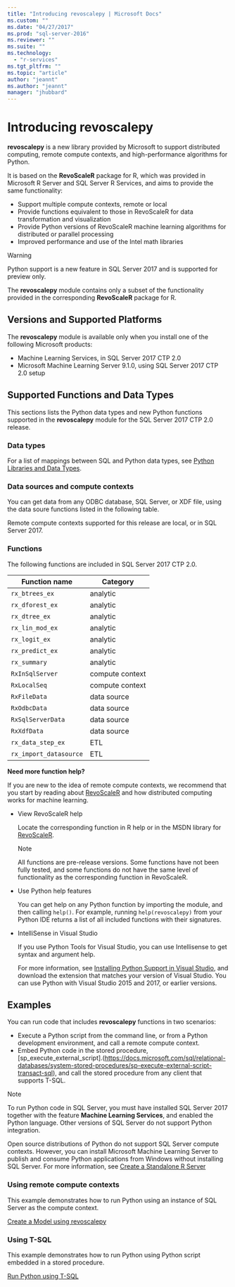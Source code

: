 ```yaml
---
title: "Introducing revoscalepy | Microsoft Docs"
ms.custom: ""
ms.date: "04/27/2017"
ms.prod: "sql-server-2016"
ms.reviewer: ""
ms.suite: ""
ms.technology: 
  - "r-services"
ms.tgt_pltfrm: ""
ms.topic: "article"
author: "jeannt"
ms.author: "jeannt"
manager: "jhubbard"
---
```

# Introducing revoscalepy

**revoscalepy** is a new library provided by Microsoft to support distributed computing, remote compute contexts, and high-performance algorithms for Python.

It is based on the **RevoScaleR** package for R, which was provided in Microsoft R Server and SQL Server R Services, and aims to provide the same functionality:

+ Support multiple compute contexts, remote or local
+ Provide functions equivalent to those in RevoScaleR for data transformation and visualization
+ Provide Python versions of RevoScaleR machine learning algorithms for distributed or parallel processing
+ Improved performance and use of the Intel math libraries

> [!WARNING]
> 
> Python support is a new feature in SQL Server 2017 and is supported for preview only.
> 
> The **revoscalepy** module contains only a subset of the functionality provided in the corresponding **RevoScaleR** package for R.

## Versions and Supported Platforms

The **revoscalepy** module is available only when you install one of the following Microsoft products:

+ Machine Learning Services, in SQL Server 2017 CTP 2.0
+ Microsoft Machine Learning Server 9.1.0, using SQL Server 2017 CTP 2.0 setup

## Supported Functions and Data Types

This sections lists the Python data types and new Python functions supported in the **revoscalepy** module for the SQL Server 2017 CTP 2.0 release.

### Data types

For a list of mappings between SQL and Python data types, see [Python Libraries and Data Types](python-libraries-and-data-types.md).

### Data sources and compute contexts

You can get data from any ODBC database, SQL Server, or  XDF file, using the data soure functions listed in the following table.

Remote compute contexts supported for this release are local, or in SQL Server 2017.

### Functions

The following functions are included in SQL Server 2017 CTP 2.0.

| Function name | Category|
| ------ | ------ |
|`rx_btrees_ex` | analytic|
|`rx_dforest_ex` | analytic |
|`rx_dtree_ex` | analytic|
|`rx_lin_mod_ex` | analytic|
|`rx_logit_ex` | analytic |
|`rx_predict_ex` | analytic|
|`rx_summary` | analytic|
|`RxInSqlServer` | compute context|
|`RxLocalSeq`|compute context|
|`RxFileData` | data source|
|`RxOdbcData` | data source|
|`RxSqlServerData` | data source|
|`RxXdfData` | data source|
|`rx_data_step_ex` | ETL |
|`rx_import_datasource` | ETL|

**Need more function help?**

If you are new to the idea of remote compute contexts, we recommend that you start by reading about [RevoScaleR](https://msdn.microsoft.com/microsoft-r/scaler-user-guide-introduction) and how distributed computing works for machine learning.

+ View RevoScaleR help

  Locate the corresponding function in R help or in the MSDN library for [RevoScaleR](https://msdn.microsoft.com/microsoft-r/scaler/scaler).

  > [!NOTE]
  > All functions are pre-release versions. Some functions have not been fully tested, and some functions do not have the same level of functionality as the corresponding function in RevoScaleR.
  
+ Use Python help features

  You can get help on any Python function by importing the module, and then calling `help()`. For example, running `help(revoscalepy)` from your Python IDE returns a list of all included functions with their signatures.

+ IntelliSense in Visual Studio

  If you use Python Tools for Visual Studio, you can use Intellisense to get syntax and argument help.

  For more information, see [Installing Python Support in Visual Studio](http://docs.microsoft.com/visualstudio/python/installation), and download the extension that matches your version of Visual Studio. You can use Python with Visual Studio 2015 and 2017, or earlier versions. 


## Examples

You can run code that includes **revoscalepy** functions in two scenarios:

+ Execute a Python script from the command line, or from a Python development environment, and call a remote compute context.
+ Embed Python code in the stored procedure, [sp_execute_external_script].(https://docs.microsoft.com/sql/relational-databases/system-stored-procedures/sp-execute-external-script-transact-sql), and call the stored procedure from any client that supports T-SQL.

> [!NOTE]
> To run Python code in SQL Server, you must have installed SQL Server 2017 together with the feature **Machine Learning Services**, and enabled the Python language. Other versions of SQL Server do not support Python integration.
>
> Open source distributions of Python do not support SQL Server compute contexts. However, you can install Microsoft Machine Learning Server to publish and consume Python applications from Windows without installing SQL Server. For more information, see [Create a Standalone R Server](../r/create-a-standalone-r-server.md)

### Using remote compute contexts

This example demonstrates how to run Python using an instance of SQL Server as the compute context.

[Create a Model using revoscalepy](../tutorials/use-python-revoscalepy-to-create-model.md)

### Using T-SQL

This example demonstrates how to run Python using Python script embedded in a stored procedure.

[Run Python using T-SQL](../tutorials/run-python-using-t-sql.md)


